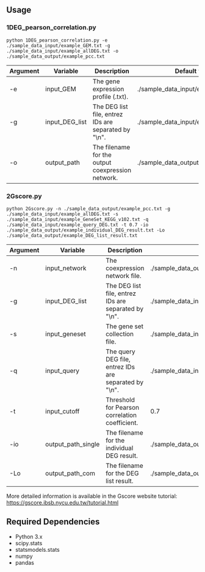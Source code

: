 ## Usage
### 1DEG_pearson_correlation.py
```shell
python 1DEG_pearson_correlation.py -e ./sample_data_input/example_GEM.txt -g ./sample_data_input/example_allDEG.txt -o ./sample_data_output/example_pcc.txt
```
Argument | Variable | Description | Default value
------------ | ------------- | ------------- | -------------
-e | input_GEM | The gene expression profile (.txt). | ./sample_data_input/example_GEM.txt
-g | input_DEG_list | The DEG list file, entrez IDs are separated by "\n". | ./sample_data_input/example_allDEG.txt
-o | output_path | The filename for the output coexpression network. | ./sample_data_output/example_pcc.txt

### 2Gscore.py
```shell
python 2Gscore.py -n ./sample_data_output/example_pcc.txt -g ./sample_data_input/example_allDEG.txt -s ./sample_data_input/example_GeneSet_KEGG_v102.txt -q ./sample_data_input/example_query_DEG.txt -t 0.7 -io ./sample_data_output/example_individual_DEG_result.txt -Lo ./sample_data_output/example_DEG_list_result.txt
```
Argument | Variable | Description | Default value
------------ | ------------- | ------------- | -------------
-n | input_network | The coexpression network file. | ./sample_data_output/example_pcc.txt
-g | input_DEG_list | The DEG list file, entrez IDs are separated by "\n". | ./sample_data_input/example_allDEG.txt
-s | input_geneset | The gene set collection file. | ./sample_data_input/example_GeneSet_KEGG_v102.txt
-q | input_query | The query DEG file, entrez IDs are separated by "\n". | ./sample_data_input/example_query_DEG.txt
-t | input_cutoff | Threshold for Pearson correlation coefficient. | 0.7
-io | output_path_single | The filename for the individual DEG result. | ./sample_data_output/example_individual_DEG_result.txt
-Lo | output_path_com | The filename for the DEG list result. | ./sample_data_output/example_DEG_list_result.txt

More detailed information is available in the Gscore website tutorial: https://gscore.ibsb.nycu.edu.tw/tutorial.html

## Required Dependencies

* Python 3.x
* scipy.stats
* statsmodels.stats
* numpy
* pandas
